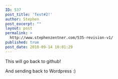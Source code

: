 ```yaml
---
ID: 537
post_title: 'Test#2!'
author: Stephen
post_excerpt: ""
layout: post
permalink: >
  http://www.stephenzentner.com/535-revision-v1/
published: true
post_date: 2018-09-14 10:01:29
---
```

<!-- wp:paragraph -->
<p>This will go back to github!</p>
<p> And sending back to Wordpress :) </p>
<!-- /wp:paragraph -->
